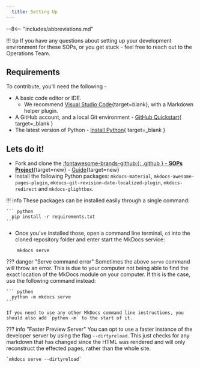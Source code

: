 ```yaml
---
  title: Setting Up
---
```


--8<-- "includes/abbreviations.md"

!!! tip
    If you have any questions about setting up your development environment for these SOPs, or you get stuck - feel free to reach out to the Operations Team.

## Requirements

To contribute, you'll need the following -

* A basic code editor or IDE.
    * We recommend [Visual Studio Code](https://code.visualstudio.com/){target=blank}, with a Markdown helper plugin.
* A GitHub account, and a local Git environment - [GitHub Quickstart](https://docs.github.com/en/get-started/quickstart){ target=_blank }
* The latest version of Python - [Install Python](https://www.python.org/downloads/){ target=_blank }


## Lets do it!

* Fork and clone the [:fontawesome-brands-github:{: .github } -  **SOPs Project**](https://github.com/vatnz-dev/sops){target=new} - [Guide](https://docs.github.com/en/get-started/quickstart/fork-a-repo){target=new}
* Install the following Python packages: `mkdocs-material`, `mkdocs-awesome-pages-plugin`, `mkdocs-git-revision-date-localized-plugin`, `mkdocs-redirect` and `mkdocs-glightbox`.

!!! info
    These packages can be installed easily through a single command:

    ``` python
      pip install -r requirements.txt
    ```



* Once you've installed those, open a command line terminal, `cd` into the cloned repository folder and enter start the MkDocs service:

```
    mkdocs serve
```

??? danger "Serve command error"
    Sometimes the above `serve` command will throw an error. This is due to your computer not being able to find the exact location of the MkDocs module on your computer. If this is the case, use the following command instead:

    ``` python
      python -m mkdocs serve
    ```

    If you need to use any other MkDocs command line instructions, you should also add `python -m` to the start of it.

??? info "Faster Preview Server"
    You can opt to use a faster instance of the developer server by using the flag `--dirtyreload`. This just checks for any markdown that has changed since the HTML was rendered and will only reconstruct the effected pages, rather than the whole site.

    `mkdocs serve --dirtyreload`




